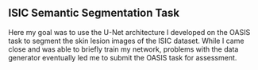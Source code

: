 ## ISIC Semantic Segmentation Task
Here my goal was to use the U-Net architecture I developed on the OASIS task 
to segment the skin lesion images of the ISIC dataset. While I came close and 
was able to briefly train my network, problems with the data generator eventually 
led me to submit the OASIS task for assessment.